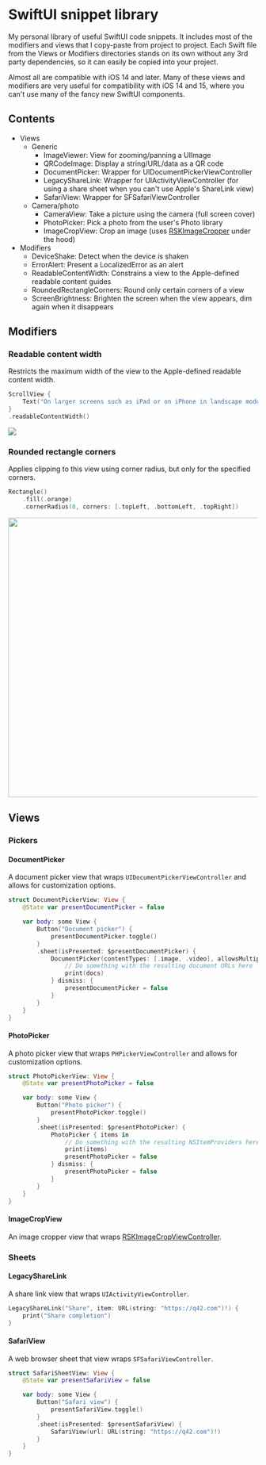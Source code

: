 # SwiftUI snippet library

My personal library of useful SwiftUI code snippets.
It includes most of the modifiers and views that I copy-paste from project to project.
Each Swift file from the Views or Modifiers directories stands on its own without any 3rd party dependencies, so it can easily be copied into your project.

Almost all are compatible with iOS 14 and later. Many of these views and modifiers are very useful for compatibility with iOS 14 and 15, where you can't use many of the fancy new SwiftUI components.

## Contents

* Views
    * Generic
        * ImageViewer: View for zooming/panning a UIImage
        * QRCodeImage: Display a string/URL/data as a QR code
        * DocumentPicker: Wrapper for UIDocumentPickerViewController
        * LegacyShareLink: Wrapper for UIActivityViewController (for using a share sheet when you can't use Apple's ShareLink view)
        * SafariView: Wrapper for SFSafariViewController
    * Camera/photo
        * CameraView: Take a picture using the camera (full screen cover)
        * PhotoPicker: Pick a photo from the user's Photo library
        * ImageCropView: Crop an image (uses [RSKImageCropper](https://github.com/ruslanskorb/RSKImageCropper) under the hood)
* Modifiers
    * DeviceShake: Detect when the device is shaken
    * ErrorAlert: Present a LocalizedError as an alert
    * ReadableContentWidth: Constrains a view to the Apple-defined readable content guides
    * RoundedRectangleCorners: Round only certain corners of a view
    * ScreenBrightness: Brighten the screen when the view appears, dim again when it disappears

## Modifiers

### Readable content width

Restricts the maximum width of the view to the Apple-defined readable content width.

```swift
ScrollView {
    Text("On larger screens such as iPad or on iPhone in landscape mode, this view's width is restricted to the readable content guides.")
}
.readableContentWidth()
```

<img src="https://user-images.githubusercontent.com/477710/236678938-84c06253-0668-40c7-a63d-fd67df3bd1ab.png">

### Rounded rectangle corners

Applies clipping to this view using corner radius, but only for the specified corners.

```swift
Rectangle()
    .fill(.orange)
    .cornerRadius(8, corners: [.topLeft, .bottomLeft, .topRight])
```

<img width="564" src="https://user-images.githubusercontent.com/477710/236678948-a7feffe4-980f-4102-8d0e-dca1ce8d046a.png">

## Views

### Pickers

#### DocumentPicker

A document picker view that wraps `UIDocumentPickerViewController` and allows for customization options.

```swift
struct DocumentPickerView: View {
    @State var presentDocumentPicker = false

    var body: some View {
        Button("Document picker") {
            presentDocumentPicker.toggle()
        }
        .sheet(isPresented: $presentDocumentPicker) {
            DocumentPicker(contentTypes: [.image, .video], allowsMultipleSelection: true) { docs in
                // Do something with the resulting document URLs here
                print(docs)
            } dismiss: {
                presentDocumentPicker = false
            }
        }
    }
}
```

#### PhotoPicker

A photo picker view that wraps `PHPickerViewController` and allows for customization options.

```swift
struct PhotoPickerView: View {
    @State var presentPhotoPicker = false

    var body: some View {
        Button("Photo picker") {
            presentPhotoPicker.toggle()
        }
        .sheet(isPresented: $presentPhotoPicker) {
            PhotoPicker { items in
                // Do something with the resulting NSItemProviders here
                print(items) 
                presentPhotoPicker = false
            } dismiss: {
                presentPhotoPicker = false
            }
        }
    }
}
```

#### ImageCropView

An image cropper view that wraps [RSKImageCropViewController](https://github.com/ruslanskorb/RSKImageCropper).

### Sheets

#### LegacyShareLink

A share link view that wraps `UIActivityViewController`.

```swift
LegacyShareLink("Share", item: URL(string: "https://q42.com")!) {
    print("Share completion")
}
```

#### SafariView

A web browser sheet that view wraps `SFSafariViewController`.

```swift
struct SafariSheetView: View {
    @State var presentSafariView = false

    var body: some View {
        Button("Safari view") {
            presentSafariView.toggle()
        }
        .sheet(isPresented: $presentSafariView) {
            SafariView(url: URL(string: "https://q42.com")!)
        }
    }
}
```
